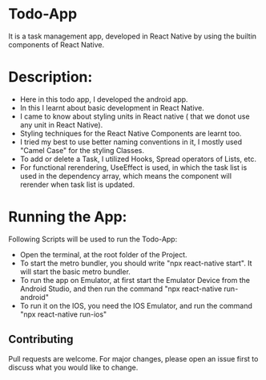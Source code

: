 # Todo-App

It is a task management app, developed in React Native by using the builtin components of React Native.

# Description:

- Here in this todo app, I developed the android app.
- In this I learnt about basic development in React Native.
- I came to know about styling units in React native ( that we donot use any unit in React Native).
- Styling techniques for the React Native Components are learnt too.
- I tried my best to use better naming conventions in it, I mostly used "Camel Case" for the styling Classes.
- To add or delete a Task, I utilized Hooks, Spread operators of Lists, etc.
- For functional rerendering, UseEffect is used, in which the task list is used in the dependency array, which means the component will rerender when task list is updated.

# Running the App:

Following Scripts will be used to run the Todo-App:

- Open the terminal, at the root folder of the Project.
- To start the metro bundler, you should write "npx react-native start". It will start the basic metro bundler.
- To run the app on Emulator, at first start the Emulator Device from the Android Studio, and then run the command "npx react-native run-android"
- To run it on the IOS, you need the IOS Emulator, and run the command "npx react-native run-ios"

## Contributing

Pull requests are welcome. For major changes, please open an issue first to discuss what you would like to change.
